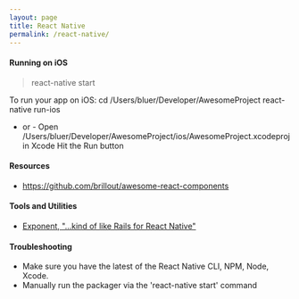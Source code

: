 ```yaml
---
layout: page
title: React Native
permalink: /react-native/
---
```


#### Running on iOS

> react-native start

To run your app on iOS:
   cd /Users/bluer/Developer/AwesomeProject
   react-native run-ios
   - or -
   Open /Users/bluer/Developer/AwesomeProject/ios/AwesomeProject.xcodeproj in Xcode
   Hit the Run button

#### Resources

- https://github.com/brillout/awesome-react-components

#### Tools and Utilities

- [Exponent, "...kind of like Rails for React Native"](https://docs.getexponent.com/versions/v10.0.0/index.html)

#### Troubleshooting

- Make sure you have the latest of the React Native CLI, NPM, Node, Xcode.
- Manually run the packager via the 'react-native start' command